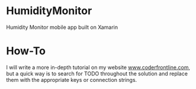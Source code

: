 # HumidityMonitor
Humidity Monitor mobile app built on Xamarin

# How-To
I will write a more in-depth tutorial on my website www.coderfrontline.com, but a quick way is to search for TODO throughout the solution and replace them with the appropriate keys or connection strings.
